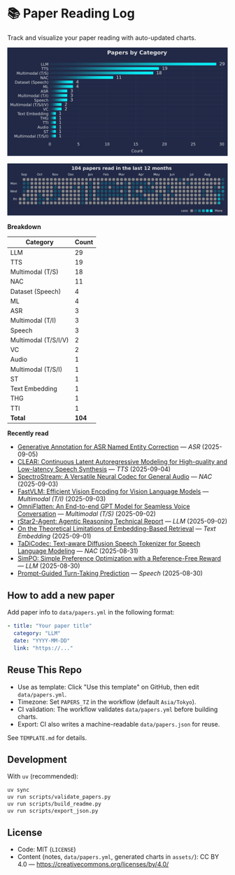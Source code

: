 # 📚 Paper Reading Log

Track and visualize your paper reading with auto-updated charts.

<!--CHART_START-->
![By category](assets/category_stylish.svg)

![Activity heatmap](assets/activity_heatmap.svg)


**Breakdown**

| Category | Count |
|---|---|
| LLM | 29 |
| TTS | 19 |
| Multimodal (T/S) | 18 |
| NAC | 11 |
| Dataset (Speech) | 4 |
| ML | 4 |
| ASR | 3 |
| Multimodal (T/I) | 3 |
| Speech | 3 |
| Multimodal (T/S/I/V) | 2 |
| VC | 2 |
| Audio | 1 |
| Multimodal (T/S/I) | 1 |
| ST | 1 |
| Text Embedding | 1 |
| THG | 1 |
| TTI | 1 |
| **Total** | **104** |

**Recently read**

- [Generative Annotation for ASR Named Entity Correction](https://www.arxiv.org/abs/2508.20700) — *ASR* (2025-09-05)
- [CLEAR: Continuous Latent Autoregressive Modeling for High-quality and Low-latency Speech Synthesis](https://arxiv.org/abs/2508.19098) — *TTS* (2025-09-04)
- [SpectroStream: A Versatile Neural Codec for General Audio](https://arxiv.org/abs/2508.05207) — *NAC* (2025-09-03)
- [FastVLM: Efficient Vision Encoding for Vision Language Models](https://arxiv.org/abs/2412.13303) — *Multimodal (T/I)* (2025-09-03)
- [OmniFlatten: An End-to-end GPT Model for Seamless Voice Conversation](https://arxiv.org/abs/2410.17799) — *Multimodal (T/S)* (2025-09-02)
- [rStar2-Agent: Agentic Reasoning Technical Report](https://arxiv.org/abs/2508.20722) — *LLM* (2025-09-02)
- [On the Theoretical Limitations of Embedding-Based Retrieval](https://arxiv.org/abs/2508.21038) — *Text Embedding* (2025-09-01)
- [TaDiCodec: Text-aware Diffusion Speech Tokenizer for Speech Language Modeling](https://arxiv.org/abs/2508.16790) — *NAC* (2025-08-31)
- [SimPO: Simple Preference Optimization with a Reference-Free Reward](https://arxiv.org/abs/2405.14734) — *LLM* (2025-08-30)
- [Prompt-Guided Turn-Taking Prediction](https://arxiv.org/abs/2506.21191) — *Speech* (2025-08-30)
<!--CHART_END-->

## How to add a new paper

Add paper info to `data/papers.yml` in the following format:

```yaml
- title: "Your paper title"
  category: "LLM"
  date: "YYYY-MM-DD"
  link: "https://..."
```

## Reuse This Repo

- Use as template: Click "Use this template" on GitHub, then edit `data/papers.yml`.
- Timezone: Set `PAPERS_TZ` in the workflow (default `Asia/Tokyo`).
- CI validation: The workflow validates `data/papers.yml` before building charts.
- Export: CI also writes a machine-readable `data/papers.json` for reuse.

See `TEMPLATE.md` for details.

## Development

With `uv` (recommended):

```
uv sync
uv run scripts/validate_papers.py
uv run scripts/build_readme.py
uv run scripts/export_json.py
```

## License

- Code: MIT (`LICENSE`)
- Content (notes, `data/papers.yml`, generated charts in `assets/`): CC BY 4.0 — https://creativecommons.org/licenses/by/4.0/
